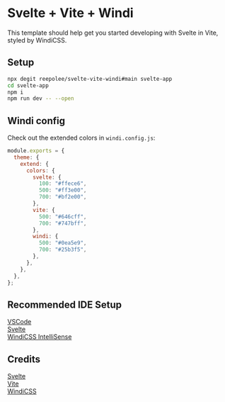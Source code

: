 # Svelte + Vite + Windi

This template should help get you started developing with Svelte in Vite, styled by WindiCSS.

## Setup

```bash
npx degit reepolee/svelte-vite-windi#main svelte-app
cd svelte-app
npm i
npm run dev -- --open
```

## Windi config

Check out the extended colors in `windi.config.js`:

```js
module.exports = {
  theme: {
    extend: {
      colors: {
        svelte: {
          100: "#ffece6",
          500: "#ff3e00",
          700: "#bf2e00",
        },
        vite: {
          500: "#646cff",
          700: "#747bff",
        },
        windi: {
          500: "#0ea5e9",
          700: "#25b3f5",
        },
      },
    },
  },
};
```

## Recommended IDE Setup

[VSCode](https://code.visualstudio.com/)  
[Svelte](https://marketplace.visualstudio.com/items?itemName=svelte.svelte-vscode)  
[WindiCSS IntelliSense](https://marketplace.visualstudio.com/items?itemName=voorjaar.windicss-intellisense)

## Credits

[Svelte](https://svelte.dev)  
[Vite](https://vitejs.dev)  
[WindiCSS](https://windicss.org/)
